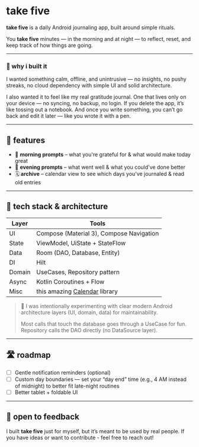 # take five

**take five** is a daily Android journaling app, built around simple rituals.

You **take five** minutes — in the morning and at night — to reflect, reset, and keep track of how things are going.

---

### 🌱 why i built it

I wanted something calm, offline, and unintrusive — no insights, no pushy streaks, no cloud dependency with simple UI and solid architecture.

I also wanted it to feel like my real gratitude journal. One that lives only on your device — no syncing, no backup, no login. If you delete the app, it’s like tossing out a notebook. And once you write something, you can’t go back and edit it later — like you wrote it with a pen.

---

## 🧭 features

- 🌄 **morning prompts** – what you're grateful for & what would make today great
- 🌙 **evening prompts** – what went well & what you could've done better
- 🗓️ **archive** – calendar view to see which days you’ve journaled & read old entries
---

## 🧰 tech stack & architecture


| Layer | Tools                                                                    |
|-------|--------------------------------------------------------------------------|
| UI | Compose (Material 3), Compose Navigation                                 |
| State | ViewModel, UiState + StateFlow                                           |
| Data | Room (DAO, Database, Entity)                                             |
| DI | Hilt                                                                     |
| Domain | UseCases, Repository pattern                                             |
| Async | Kotlin Coroutines + Flow                                                 |
| Misc | this amazing [Calendar](https://github.com/kizitonwose/Calendar) library |
> 🧠 I was intentionally experimenting with clear modern Android architecture layers (UI, domain, data) for maintainability.
> 
> Most calls that touch the database goes through a UseCase for fun. Repository calls the DAO directly (no DataSource layer).

---
<!--

## 📸 sneak peek

```bash
# ./screenshots/morning.png     ./screenshots/evening.png     ./screenshots/calendar.png
```
<p float="left">
  <img src="./screenshots/morning.png" width="200" />
  <img src="./screenshots/evening.png" width="200" />
  <img src="./screenshots/calendar.png" width="200" />
</p>

---
## 🏁 getting started

```bash
git clone https://github.com/yourusername/take-five.git
cd take-five
./gradlew installDebug
```

Open in Android Studio and run it on your device or emulator.

---
-->

## 🛣️ roadmap

- [ ] Gentle notification reminders (optional)
- [ ] Custom day boundaries — set your “day end” time (e.g., 4 AM instead of midnight) to better fit late-night routines
- [ ] Better tablet + foldable UI

---

## 🤝 open to feedback

I built **take five** just for myself, but it’s meant to be used by real people. If you have ideas or want to contribute - feel free to reach out!
